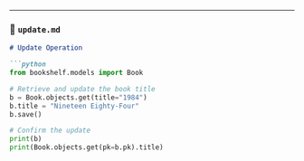 
---

### 📄 `update.md`
```markdown
# Update Operation

```python
from bookshelf.models import Book

# Retrieve and update the book title
b = Book.objects.get(title="1984")
b.title = "Nineteen Eighty-Four"
b.save()

# Confirm the update
print(b)
print(Book.objects.get(pk=b.pk).title)
